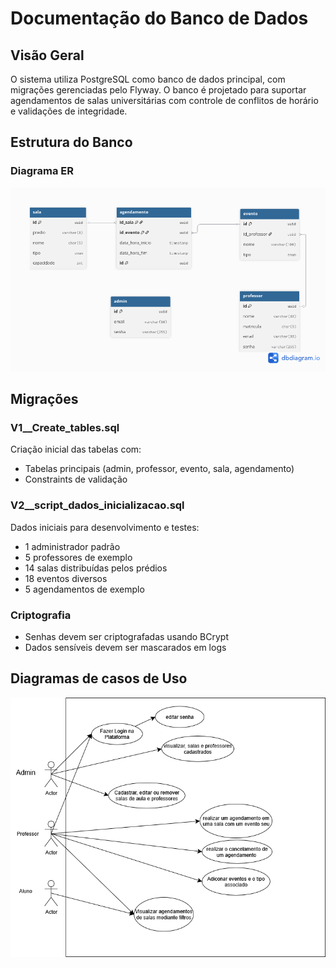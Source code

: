 # Documentação do Banco de Dados

## Visão Geral

O sistema utiliza PostgreSQL como banco de dados principal, com migrações gerenciadas pelo Flyway. O banco é projetado para suportar agendamentos de salas universitárias com controle de conflitos de horário e validações de integridade.

## Estrutura do Banco

### Diagrama ER

![alt text](img/modeloER.png)

## Migrações

### V1__Create_tables.sql

Criação inicial das tabelas com:
- Tabelas principais (admin, professor, evento, sala, agendamento)
- Constraints de validação

### V2__script_dados_inicializacao.sql

Dados iniciais para desenvolvimento e testes:
- 1 administrador padrão
- 5 professores de exemplo
- 14 salas distribuídas pelos prédios
- 18 eventos diversos
- 5 agendamentos de exemplo



### Criptografia

- Senhas devem ser criptografadas usando BCrypt
- Dados sensíveis devem ser mascarados em logs

## Diagramas de casos de Uso
![Diagrama de casos de uso](img/CasosDeUso.png)